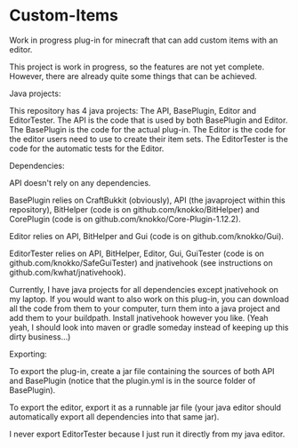 # Custom-Items
Work in progress plug-in for minecraft that can add custom items with an editor.


This project is work in progress, so the features are not yet complete.
However, there are already quite some things that can be achieved.


Java projects:

This repository has 4 java projects: The API, BasePlugin, Editor and EditorTester.
The API is the code that is used by both BasePlugin and Editor.
The BasePlugin is the code for the actual plug-in.
The Editor is the code for the editor users need to use to create their item sets.
The EditorTester is the code for the automatic tests for the Editor.


Dependencies:

API doesn't rely on any dependencies.

BasePlugin relies on CraftBukkit (obviously), API (the javaproject within this repository), BitHelper (code is on github.com/knokko/BitHelper) and CorePlugin (code is on github.com/knokko/Core-Plugin-1.12.2).

Editor relies on API, BitHelper and Gui (code is on github.com/knokko/Gui).

EditorTester relies on API, BitHelper, Editor, Gui, GuiTester (code is on github.com/knokko/SafeGuiTester) and jnativehook (see instructions on github.com/kwhat/jnativehook).

Currently, I have java projects for all dependencies except jnativehook on my laptop. If you would want to also work on this plug-in, you can download all the code from them to your computer, turn them into a java project and add them to your buildpath. Install jnativehook however you like. (Yeah yeah, I should look into maven or gradle someday instead of keeping up this dirty business...)

Exporting:

To export the plug-in, create a jar file containing the sources of both API and BasePlugin (notice that the plugin.yml is in the source folder of BasePlugin).

To export the editor, export it as a runnable jar file (your java editor should automatically export all dependencies into that same jar).

I never export EditorTester because I just run it directly from my java editor.
